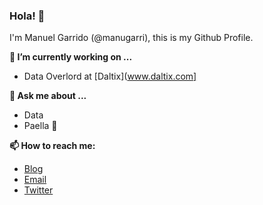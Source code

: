 <!--
**manugarri/manugarri** is a ✨ _special_ ✨ repository because its `README.md` (this file) appears on your GitHub profile.
-->
### Hola! 👋

I'm Manuel Garrido (@manugarri), this is my Github Profile.

**🔭 I’m currently working on ...**
- Data Overlord at [Daltix](www.daltix.com]

**💬 Ask me about ...**
- Data
- Paella :shallow_pan_of_food:

**📫 How to reach me:**
- [Blog](http://blog.manugarri.com)
- [Email](hola@manugarri.com)
- [Twitter](https://twitter.com/manugarri)
